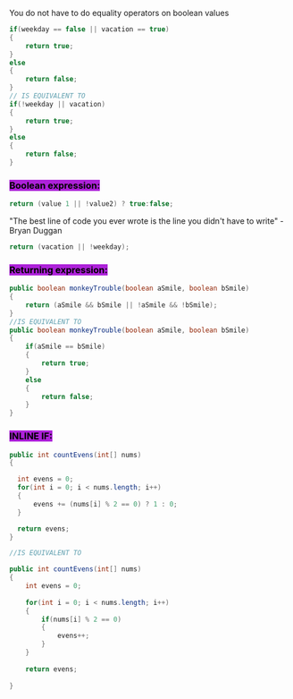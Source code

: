 
You do not have to do equality operators on boolean values

```Java
if(weekday == false || vacation == true)
{
	return true;
}
else
{
	return false;
}
// IS EQUIVALENT TO
if(!weekday || vacation)
{
	return true;
}
else
{
	return false;
}
```


### <mark style="background: #AD21D9;">Boolean expression:</mark>

```Java
return (value 1 || !value2) ? true:false;
```

"The best line of code you ever wrote is the line you didn't have to write" - Bryan Duggan

```Java
return (vacation || !weekday);
```

### <mark style="background: #AD21D9;">Returning expression:</mark>

```Java
public boolean monkeyTrouble(boolean aSmile, boolean bSmile)
{
	return (aSmile && bSmile || !aSmile && !bSmile);
}
//IS EQUIVALENT TO
public boolean monkeyTrouble(boolean aSmile, boolean bSmile)
{
	if(aSmile == bSmile)
	{
		return true;
	}
	else
	{
		return false;
	}
}
```


### <mark style="background:#AD21D9;">INLINE IF:</mark>

```Java
public int countEvens(int[] nums)
{

  int evens = 0;
  for(int i = 0; i < nums.length; i++)
  {
	  evens += (nums[i] % 2 == 0) ? 1 : 0;
  }

  return evens;
}

//IS EQUIVALENT TO

public int countEvens(int[] nums) 
{
	int evens = 0;
	
	for(int i = 0; i < nums.length; i++)
	{
		if(nums[i] % 2 == 0)
		{
		    evens++;
		}
	}
	
	return evens;
	
}
```